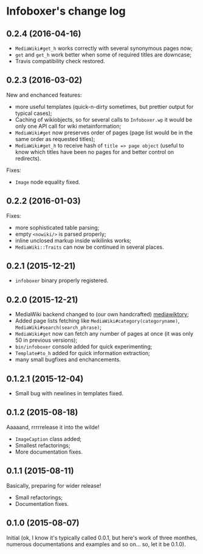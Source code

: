 # Infoboxer's change log

## 0.2.4 (2016-04-16)

* `MediaWiki#get_h` works correctly with several synonymous pages now;
* `get` and `get_h` work better when some of required titles are downcase;
* Travis compatibility check restored.

## 0.2.3 (2016-03-02)

New and enchanced features:
* more useful templates (quick-n-dirty sometimes, but prettier output for
  typical cases);
* Caching of wikiobjects, so for several calls to `Infoboxer.wp` it would
  be only one API call for wiki metainformation;
* `MediaWiki#get` now preserves order of pages (page list would be in
  the same order as requested titles);
* `MediaWiki#get_h` to receive hash of `title => page object` (useful
  to know which titles have been no pages for and better control on
  redirects).

Fixes:
* `Image` node equality fixed.

## 0.2.2 (2016-01-03)

Fixes:
* more sophisticated table parsing;
* empty `<nowiki/>` is parsed properly;
* inline unclosed markup inside wikilinks works;
* `MediaWiki::Traits` can now be continued in several places.

## 0.2.1 (2015-12-21)

* `infoboxer` binary properly registered.

## 0.2.0 (2015-12-21)

* MediaWiki backend changed to (our own handcrafted)
  [mediawiktory](https://github.com/molybdenum-99/mediawiktory);
* Added page lists fetching like `MediaWiki#category(categoryname)`,
  `MediaWiki#search(search_phrase)`;
* `MediaWiki#get` now can fetch any number of pages at once (it was only
  50 in previous versions);
* `bin/infoboxer` console added for quick experimenting;
* `Template#to_h` added for quick information extraction;
* many small bugfixes and enchancements. 

## 0.1.2.1 (2015-12-04)

* Small bug with newlines in templates fixed.

## 0.1.2 (2015-08-18)

Aaaaand, rrrrrelease it into the wilde!

* `ImageCaption` class added;
* Smallest refactorings;
* More documentation fixes.


## 0.1.1 (2015-08-11)

Basically, preparing for wider release!

* Small refactorings;
* Documentation fixes.

## 0.1.0 (2015-08-07)

Initial (ok, I know it's typically called 0.0.1, but here's work of
three monthes, numerous documentations and examples and so on... so, let
it be 0.1.0).
